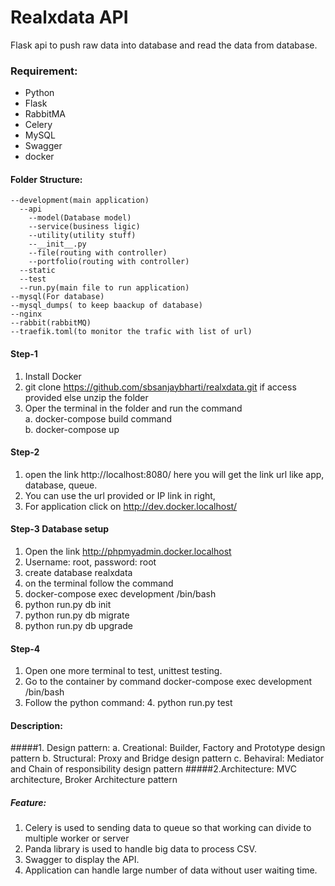 # Realxdata API
Flask api to push raw data into database and read the data from database.

### Requirement:
* Python
* Flask
* RabbitMA
* Celery
* MySQL
* Swagger
* docker
#### Folder Structure:
    --development(main application)
      --api
        --model(Database model)
        --service(business ligic)
        --utility(utility stuff)
        --__init__.py
        --file(routing with controller)
        --portfolio(routing with controller)
      --static
      --test
      --run.py(main file to run application)
    --mysql(For database)
    --mysql_dumps( to keep baackup of database)
    --nginx
    --rabbit(rabbitMQ)
    --traefik.toml(to monitor the trafic with list of url)
#### Step-1
1. Install Docker 
2. git clone https://github.com/sbsanjaybharti/realxdata.git if access provided else unzip the folder
3. Oper the terminal in the folder and run the command<br/>
    a. docker-compose build command<br/>
    b. docker-compose up

#### Step-2
1. open the link http://localhost:8080/ here you will get the link url like app, database, queue.
2. You can use the url provided or IP link in right, 
3. For application click on http://dev.docker.localhost/


#### Step-3 Database setup
1. Open the link http://phpmyadmin.docker.localhost
2. Username: root, password: root
3. create database realxdata
4. on the terminal follow the command
5. docker-compose exec development /bin/bash
6. python run.py db init
7. python run.py db migrate
8. python run.py db upgrade

#### Step-4
1. Open one more terminal to test, unittest testing.
2. Go to the container by command docker-compose exec development /bin/bash
3. Follow the python command:
    4. python run.py test
 
#### Description:
#####1. Design pattern:
        a. Creational: Builder, Factory and Prototype design pattern
        b. Structural: Proxy and Bridge design pattern
        c. Behaviral: Mediator and Chain of responsibility design pattern
#####2.Architecture:
        MVC architecture, Broker  Architecture pattern
 
##### Feature:
1. Celery is used to sending data to queue so that working can divide to multiple worker or server
2. Panda library is used  to handle big data to process CSV.
3. Swagger to display the API.
4. Application can handle large number of data without user waiting time.
